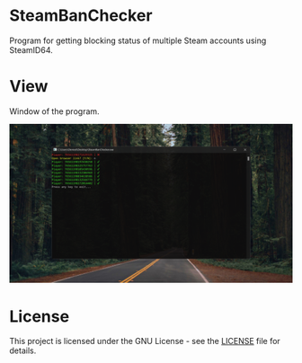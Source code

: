 # SteamBanChecker
Program for getting blocking status of multiple Steam accounts using SteamID64.

# View
Window of the program.

![alt text](https://raw.githubusercontent.com/DeniedAccessLife/SteamBanChecker/master/view.png)

# License
This project is licensed under the GNU License - see the [LICENSE](LICENSE) file for details.
